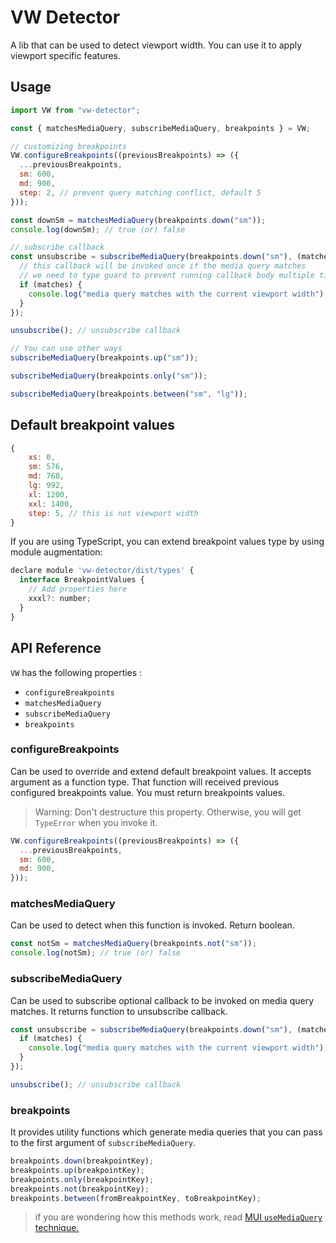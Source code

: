 # VW Detector

A lib that can be used to detect viewport width. You can use it to apply viewport specific features.

## Usage

```js
import VW from "vw-detector";

const { matchesMediaQuery, subscribeMediaQuery, breakpoints } = VW;

// customizing breakpoints
VW.configureBreakpoints((previousBreakpoints) => ({
  ...previousBreakpoints,
  sm: 600,
  md: 900,
  step: 2, // prevent query matching conflict, default 5
}));

const downSm = matchesMediaQuery(breakpoints.down("sm"));
console.log(downSm); // true (or) false

// subscribe callback
const unsubscribe = subscribeMediaQuery(breakpoints.down("sm"), (matches) => {
  // this callback will be invoked once if the media query matches
  // we need to type guard to prevent running callback body multiple times
  if (matches) {
    console.log("media query matches with the current viewport width");
  }
});

unsubscribe(); // unsubscribe callback

// You can use other ways
subscribeMediaQuery(breakpoints.up("sm"));

subscribeMediaQuery(breakpoints.only("sm"));

subscribeMediaQuery(breakpoints.between("sm", "lg"));
```

## Default breakpoint values

```js
{
    xs: 0,
    sm: 576,
    md: 768,
    lg: 992,
    xl: 1200,
    xxl: 1400,
    step: 5, // this is not viewport width
}
```

If you are using TypeScript, you can extend breakpoint values type by using module augmentation:

```js
declare module 'vw-detector/dist/types' {
  interface BreakpointValues {
    // Add properties here
    xxxl?: number;
  }
}
```

## API Reference

`VW` has the following properties :

- `configureBreakpoints`
- `matchesMediaQuery`
- `subscribeMediaQuery`
- `breakpoints`

### **configureBreakpoints**

Can be used to override and extend default breakpoint values. It accepts argument as a function type. That function will received previous configured breakpoints value. You must return breakpoints values.

> Warning: Don't destructure this property. Otherwise, you will get `TypeError` when you invoke it.

```js
VW.configureBreakpoints((previousBreakpoints) => ({
  ...previousBreakpoints,
  sm: 600,
  md: 900,
}));
```

### **matchesMediaQuery**

Can be used to detect when this function is invoked. Return boolean.

```js
const notSm = matchesMediaQuery(breakpoints.not("sm"));
console.log(notSm); // true (or) false
```

### **subscribeMediaQuery**

Can be used to subscribe optional callback to be invoked on media query matches. It returns function to unsubscribe callback.

```js
const unsubscribe = subscribeMediaQuery(breakpoints.down("sm"), (matches) => {
  if (matches) {
    console.log("media query matches with the current viewport width");
  }
});

unsubscribe(); // unsubscribe callback
```

### **breakpoints**

It provides utility functions which generate media queries that you can pass to the first argument of `subscribeMediaQuery`.

```js
breakpoints.down(breakpointKey);
breakpoints.up(breakpointKey);
breakpoints.only(breakpointKey);
breakpoints.not(breakpointKey);
breakpoints.between(fromBreakpointKey, toBreakpointKey);
```

> if you are wondering how this methods work, read [MUI `useMediaQuery` technique.](https://mui.com/material-ui/customization/breakpoints/#api)
